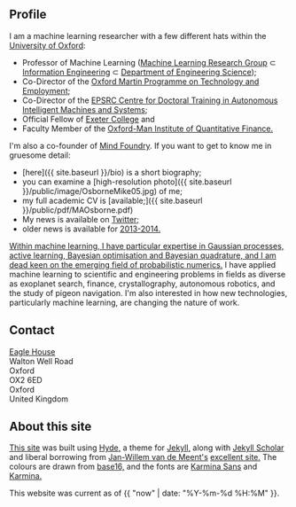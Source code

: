 ## Profile

I am a machine learning researcher with a few different hats within the <a href="http://www.ox.ac.uk">University of Oxford</a>:

* Professor of Machine Learning ([Machine Learning Research Group](http://www.robots.ox.ac.uk/~parg) ⊂ [Information Engineering](http://www.robots.ox.ac.uk) ⊂ [Department of Engineering Science](https://www.eng.ox.ac.uk)); 
* Co-Director of the [Oxford Martin Programme on Technology and Employment](http://www.oxfordmartin.ox.ac.uk/research/programmes/tech-employment);
* Co-Director of the [EPSRC Centre for Doctoral Training in Autonomous Intelligent Machines and Systems](http://aims.robots.ox.ac.uk);
* Official Fellow of <a href="http://www.exeter.ox.ac.uk">Exeter College</a> and 
* Faculty Member of the <a href="http://www.oxford-man.ox.ac.uk">Oxford-Man Institute of Quantitative Finance.</a>

I'm also a co-founder of [Mind Foundry](http://mindfoundry.ai).  If you want to get to know me in gruesome detail: 

* [here]({{ site.baseurl }}/bio) is a short biography;
* you can examine a [high-resolution photo]({{ site.baseurl }}/public/image/OsborneMike05.jpg) of me;
* my full academic CV is [available;]({{ site.baseurl }}/public/pdf/MAOsborne.pdf) 
* My news is available on [Twitter;](http://twitter.com/maosbot) 
* older news is available for <a href="{{ site.baseurl }}/news">2013-2014. 
    
Within machine learning, I have particular expertise in Gaussian processes, active learning, Bayesian optimisation and Bayesian quadrature, and I am dead keen on the emerging field of [probabilistic numerics.](http://probabilistic-numerics.org) I have applied machine learning to scientific and engineering problems in fields as diverse as exoplanet search, finance, crystallography, autonomous robotics, and the study of pigeon navigation. I'm also interested in how new technologies, particularly machine learning, are changing the nature of work. 

## Contact

<script language="JavaScript">
<!--
document.write('<a href="mailto:' + 'mosb' + '@' + 'robots.ox.ac.uk' + '">');
document.write('mosb' + '@' + 'robots.ox.ac.uk' + '</a>');
//-->
</script>

[Eagle House](https://www.google.co.uk/maps/place/Oxford-Man+Institute+of+Quantitative+Finance/@51.7615793,-1.2695656,15z/data=!4m2!3m1!1s0x0:0x5542aa1404fd503d)  
Walton Well Road  
Oxford  
OX2 6ED  
Oxford  
United Kingdom  

## About this site

[This site](https://github.com/mosb/robots-www,) was built using [Hyde,](https://github.com/poole/hyde) a theme for [Jekyll,](http://jekyllrb.com/) along with [Jekyll Scholar](https://github.com/inukshuk/jekyll-scholar) and liberal borrowing from [Jan-Willem van de Meent's](http://www.robots.ox.ac.uk/~jwvdm/) [excellent site.](https://github.com/jwvdm/robots-homepage) The colours are drawn from [base16,](http://chriskempson.github.io/base16/) and the fonts are [Karmina Sans](https://typekit.com/fonts/karmina-sans) and [Karmina.](https://typekit.com/fonts/karmina) 

This website was current as of {{ "now" | date: "%Y-%m-%d %H:%M" }}. 


